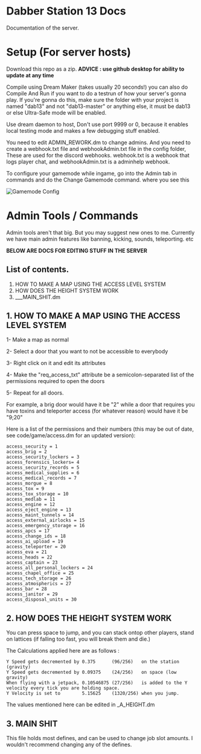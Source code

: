 # Dabber Station 13 Docs
Documentation of the server.

# Setup (For server hosts)
Download this repo as a zip. **ADVICE : use github desktop for ability to update at any time**

Compile using Dream Maker (takes usually 20 seconds!) you can also do Compile And Run if you want to do a testrun of how your server's gonna play. If you're gonna do this, make sure the folder with your project is named "dab13" and not "dab13-master" or anything else, it must be dab13 or else Ultra-Safe mode will be enabled.

Use dream daemon to host, Don't use port 9999 or 0, because it enables local testing mode and makes a few debugging stuff enabled.

You need to edit ADMIN_REWORK.dm to change admins. And you need to create a webhook.txt file and webhookAdmin.txt file in the config folder, These are used for the discord webhooks. webhook.txt is a webhook that logs player chat, and webhookAdmin.txt is a adminhelp webhook.

To configure your gamemode while ingame, go into the Admin tab in commands and do the Change Gamemode command. where you see this

![Gamemode Config](https://raw.githubusercontent.com/AlcaroIsAFrick/Dab13/master/docs/modepic.png)

# Admin Tools / Commands
Admin tools aren't that big. But you may suggest new ones to me. Currently we have main admin features like banning, kicking, sounds, teleporting. etc

**BELOW ARE DOCS FOR EDITING STUFF IN THE SERVER**


## List of contents.
1. HOW TO MAKE A MAP USING THE ACCESS LEVEL SYSTEM
2. HOW DOES THE HEIGHT SYSTEM WORK
3. ___MAIN_SHIT.dm

## 1. HOW TO MAKE A MAP USING THE ACCESS LEVEL SYSTEM
1- Make a map as normal

2- Select a door that you want to not be accessible to everybody

3- Right click on it and edit its attributes

4- Make the "req_access_txt" attribute be a semicolon-separated list of the permissions required to open the doors

5- Repeat for all doors.


For example, a brig door would have it be "2" while a door that requires you have toxins and teleporter access (for whatever reason) would have it be "9;20"

Here is a list of the permissions and their numbers (this may be out of date, see code/game/access.dm for an updated version):

	access_security = 1
	access_brig = 2
	access_security_lockers = 3
	access_forensics_lockers= 4
	access_security_records = 5
	access_medical_supplies = 6
	access_medical_records = 7
	access_morgue = 8
	access_tox = 9
	access_tox_storage = 10
	access_medlab = 11
	access_engine = 12
	access_eject_engine = 13
	access_maint_tunnels = 14
	access_external_airlocks = 15
	access_emergency_storage = 16
	access_apcs = 17
	access_change_ids = 18
	access_ai_upload = 19
	access_teleporter = 20
	access_eva = 21
	access_heads = 22
	access_captain = 23
	access_all_personal_lockers = 24
	access_chapel_office = 25
	access_tech_storage = 26
	access_atmospherics = 27
	access_bar = 28
	access_janitor = 29
	access_disposal_units = 30

## 2. HOW DOES THE HEIGHT SYSTEM WORK
You can press space to jump, and you can stack ontop other players, stand on lattices (if falling too fast, you will break them and die.)

The Calculations applied here are as follows :

	Y Speed gets decremented by 0.375      (96/256)   on the station (gravity)
	Y Speed gets decremented by 0.09375    (24/256)   on space (low gravity)
	When flying with a jetpack, 0.10546875 (27/256)   is added to the Y velocity every tick you are holding space.
	Y Velocity is set to        5.15625    (1320/256) when you jump.
 
 
 
The values mentioned here can be edited in _A_HEIGHT.dm

## 3. MAIN SHIT
This file holds most defines, and can be used to change job slot amounts. I wouldn't recommend changing any of the defines.
